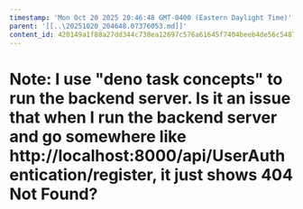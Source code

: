 ```yaml
---
timestamp: 'Mon Oct 20 2025 20:46:48 GMT-0400 (Eastern Daylight Time)'
parent: '[[..\20251020_204648.07376053.md]]'
content_id: 420149a1f88a27dd344c738ea12697c576a61645f7404beeb4de56c54876440e
---
```


# Note: I use "deno task concepts" to run the backend server. Is it an issue that when I run the backend server and go somewhere like http://localhost:8000/api/UserAuthentication/register, it just shows 404 Not Found?
